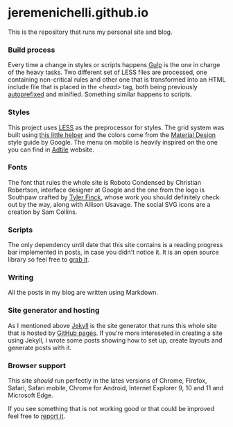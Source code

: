 # jeremenichelli.github.io

This is the repository that runs my personal site and blog.

### Build process

Every time a change in styles or scripts happens <a href="https://www.gulpjs.com" target="_blank">Gulp</a> is the one in charge of the heavy tasks. Two different set of LESS files are processed, one containing non-critical rules and other one that is transformed into an HTML include file that is placed in the *&lt;head&gt;* tag, both being previously <a href="https://www.npmjs.com/package/gulp-autoprefixer">autoprefixed</a> and minified. Something similar happens to scripts.

### Styles

This project uses <a href="https://www.lesscss.org" target="_blank">LESS</a> as the preprocessor for styles. The grid system was built using <a href="https://jeremenichelli.github.io/gridbuilder">this little helper</a> and the colors come from the <a href="https://www.google.com/design/spec/style/color.htm" target="_blank">Material Design</a> style guide by Google. The menu on mobile is heavily inspired on the one you can find in <a href="https://www.adtile.me" target="_blank">Adtile</a> website.

### Fonts
The font that rules the whole site is Roboto Condensed by Christian Robertson, interface designer at Google and the one from the logo is Southpaw crafted by <a href="https://www.tylerfinck.com/" target="_blank">Tyler Finck</a>, whose work you should definitely check out by the way, along with Allison Usavage. The social SVG icons are a creation by Sam Collins.

### Scripts

The only dependency until date that this site contains is a reading progress bar implemented in posts, in case you didn't notice it. It is an open source library so feel free to <a href="https://github.com/jeremenichelli/scrollProgress" target="_blank">grab it</a>.

### Writing

All the posts in my blog are written using Markdown.

### Site generator and hosting

As I mentioned above <a href="https://www.jekyllrb.com">Jekyll</a> is the site generator that runs this whole site that is hosted by <a href="https://pages.github.com" target="_blank">GitHub pages</a>. If you're more intereseted in creating a site using Jekyll, I wrote some posts showing how to set up, create layouts and generate posts with it.

### Browser support

This site *should* run perfectly in the lates versions of Chrome, Firefox, Safari, Safari mobile, Chrome for Android, Internet Explorer 9, 10 and 11 and Microsoft Edge.

If you see something that is not working good or that could be improved feel free to <a href="https://github.com/jeremenichelli/jeremenichelli.github.io/issues" target="_blank">report it</a>.
